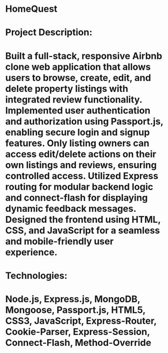 # HomeQuest
# Project Description:
# Built a full-stack, responsive Airbnb clone web application that allows users to browse, create, edit, and delete property listings with integrated review functionality. Implemented user authentication and authorization using Passport.js, enabling secure login and signup features. Only listing owners can access edit/delete actions on their own listings and reviews, ensuring controlled access. Utilized Express routing for modular backend logic and connect-flash for displaying dynamic feedback messages. Designed the frontend using HTML, CSS, and JavaScript for a seamless and mobile-friendly user experience.

# Technologies:
# Node.js, Express.js, MongoDB, Mongoose, Passport.js, HTML5, CSS3, JavaScript, Express-Router, Cookie-Parser, Express-Session, Connect-Flash, Method-Override

